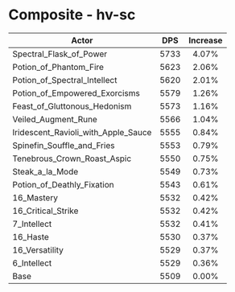 # Composite - hv-sc
| Actor | DPS | Increase |
|---|:---:|:---:|
|Spectral_Flask_of_Power|5733|4.07%|
|Potion_of_Phantom_Fire|5623|2.06%|
|Potion_of_Spectral_Intellect|5620|2.01%|
|Potion_of_Empowered_Exorcisms|5579|1.26%|
|Feast_of_Gluttonous_Hedonism|5573|1.16%|
|Veiled_Augment_Rune|5566|1.04%|
|Iridescent_Ravioli_with_Apple_Sauce|5555|0.84%|
|Spinefin_Souffle_and_Fries|5553|0.79%|
|Tenebrous_Crown_Roast_Aspic|5550|0.75%|
|Steak_a_la_Mode|5549|0.73%|
|Potion_of_Deathly_Fixation|5543|0.61%|
|16_Mastery|5532|0.42%|
|16_Critical_Strike|5532|0.42%|
|7_Intellect|5532|0.41%|
|16_Haste|5530|0.37%|
|16_Versatility|5529|0.37%|
|6_Intellect|5529|0.36%|
|Base|5509|0.00%|
